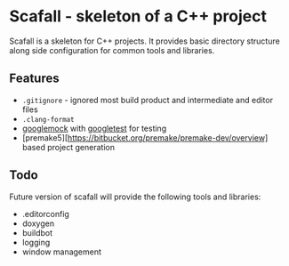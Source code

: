# Scafall - skeleton of a C++ project

Scafall is a skeleton for C++ projects. It provides basic directory structure
along side configuration for common tools and libraries.


## Features

* `.gitignore` - ignored most build product and intermediate and editor files
* `.clang-format`
* [googlemock][gmock] with [googletest][gtest] for testing
* [premake5][https://bitbucket.org/premake/premake-dev/overview] based project
  generation

[gmock]: http://code.google.com/p/googlemock/
[gtest]: http://code.google.com/p/googletest/


## Todo

Future version of scafall will provide the following tools and libraries:

* .editorconfig
* doxygen
* buildbot
* logging
* window management

